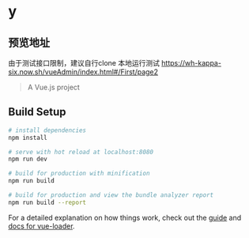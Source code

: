 # y
## 预览地址
由于测试接口限制，建议自行clone 本地运行测试
https://wh-kappa-six.now.sh/vueAdmin/index.html#/First/page2

> A Vue.js project

## Build Setup

``` bash
# install dependencies
npm install

# serve with hot reload at localhost:8080
npm run dev

# build for production with minification
npm run build

# build for production and view the bundle analyzer report
npm run build --report
```

For a detailed explanation on how things work, check out the [guide](http://vuejs-templates.github.io/webpack/) and [docs for vue-loader](http://vuejs.github.io/vue-loader).
